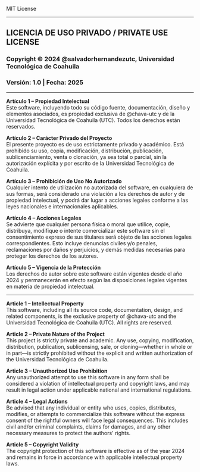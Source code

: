 MIT License

---

## LICENCIA DE USO PRIVADO / PRIVATE USE LICENSE

### Copyright © 2024 @salvadorhernandezutc, Universidad Tecnológica de Coahuila

### Versión: 1.0 | Fecha: 2025

---

**Artículo 1 – Propiedad Intelectual**  
Este software, incluyendo todo su código fuente, documentación, diseño y elementos asociados, es propiedad exclusiva de @chava-utc y de la Universidad Tecnológica de Coahuila (UTC). Todos los derechos están reservados.

**Artículo 2 – Carácter Privado del Proyecto**  
El presente proyecto es de uso estrictamente privado y académico. Está prohibido su uso, copia, modificación, distribución, publicación, sublicenciamiento, venta o clonación, ya sea total o parcial, sin la autorización explícita y por escrito de la Universidad Tecnológica de Coahuila.

**Artículo 3 – Prohibición de Uso No Autorizado**  
Cualquier intento de utilización no autorizada del software, en cualquiera de sus formas, será considerado una violación a los derechos de autor y de propiedad intelectual, y podrá dar lugar a acciones legales conforme a las leyes nacionales e internacionales aplicables.

**Artículo 4 – Acciones Legales**  
Se advierte que cualquier persona física o moral que utilice, copie, distribuya, modifique o intente comercializar este software sin el consentimiento expreso de sus titulares será objeto de las acciones legales correspondientes. Esto incluye denuncias civiles y/o penales, reclamaciones por daños y perjuicios, y demás medidas necesarias para proteger los derechos de los autores.

**Artículo 5 – Vigencia de la Protección**  
Los derechos de autor sobre este software están vigentes desde el año 2024 y permanecerán en efecto según las disposiciones legales vigentes en materia de propiedad intelectual.

---

**Article 1 – Intellectual Property**  
This software, including all its source code, documentation, design, and related components, is the exclusive property of @chava-utc and the Universidad Tecnológica de Coahuila (UTC). All rights are reserved.

**Article 2 – Private Nature of the Project**  
This project is strictly private and academic. Any use, copying, modification, distribution, publication, sublicensing, sale, or cloning—whether in whole or in part—is strictly prohibited without the explicit and written authorization of the Universidad Tecnológica de Coahuila.

**Article 3 – Unauthorized Use Prohibition**  
Any unauthorized attempt to use this software in any form shall be considered a violation of intellectual property and copyright laws, and may result in legal action under applicable national and international regulations.

**Article 4 – Legal Actions**  
Be advised that any individual or entity who uses, copies, distributes, modifies, or attempts to commercialize this software without the express consent of the rightful owners will face legal consequences. This includes civil and/or criminal complaints, claims for damages, and any other necessary measures to protect the authors' rights.

**Article 5 – Copyright Validity**  
The copyright protection of this software is effective as of the year 2024 and remains in force in accordance with applicable intellectual property laws.

